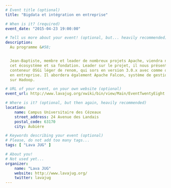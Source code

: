 ```yaml
---
# Event title (optional)
title: "Bigdata et intégration en entreprise"

# When is it? (required)
event_date: "2015-04-23 19:00:00"

# Tell us more about your event! (optional, but... heavily recommended)
description:
  Au programme &#58;


  Jean-Baptiste, membre et leader de nombreux projets Apache, viendra nous présenter
  cet écosystème et sa fondation. Leader sur le projet, il nous présentera Apache Karaf,
  conteneur OSGi léger de renom, qui sors en version 3.0.x avec comme objectif l'intégration
  en entreprise. Il abordera également Apache Falcon, système de gestion de flux Big Data
  sur Hadoop.

# URL of your event, on your own website (optional)
event_url: http://www.lavajug.org/xwiki/bin/view/Main/EventTwentyEight

# Where is it? (optional, but then again, heavily recommended)
location:
    name: Campus Universitaire des Cézeaux
    street_address: 24 Avenue des Landais
    postal_code: 63170
    city: Aubière

# Keywords describing your event (optional)
# Please, do not add too many tags...
tags: [ "Lava JUG" ]

# About you!
# Not used yet...
organizer:
    name: "Lava JUG"
    website: http://www.lavajug.org/
    twitter: lavajug
---
```

